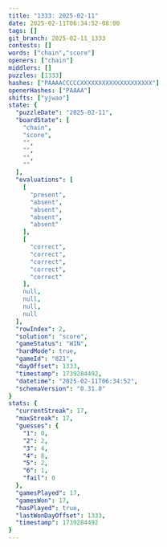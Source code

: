 ```yaml
---
title: "1333: 2025-02-11"
date: 2025-02-11T06:34:52-08:00
tags: []
git_branch: 2025-02-11_1333
contests: []
words: ["chain","score"]
openers: ["chain"]
middlers: []
puzzles: [1333]
hashes: ["PAAAACCCCCXXXXXXXXXXXXXXXXXXXX"]
openerHashes: ["PAAAA"]
shifts: ["yjwao"]
state: {
  "puzzleDate": "2025-02-11",
  "boardState": [
    "chain",
    "score",
    "",
    "",
    "",
    ""
  ],
  "evaluations": [
    [
      "present",
      "absent",
      "absent",
      "absent",
      "absent"
    ],
    [
      "correct",
      "correct",
      "correct",
      "correct",
      "correct"
    ],
    null,
    null,
    null,
    null
  ],
  "rowIndex": 2,
  "solution": "score",
  "gameStatus": "WIN",
  "hardMode": true,
  "gameId": "821",
  "dayOffset": 1333,
  "timestamp": 1739284492,
  "datetime": "2025-02-11T06:34:52",
  "schemaVersion": "0.31.0"
}
stats: {
  "currentStreak": 17,
  "maxStreak": 17,
  "guesses": {
    "1": 0,
    "2": 2,
    "3": 4,
    "4": 8,
    "5": 2,
    "6": 1,
    "fail": 0
  },
  "gamesPlayed": 17,
  "gamesWon": 17,
  "hasPlayed": true,
  "lastWonDayOffset": 1333,
  "timestamp": 1739284492
}
---
```

<!-- more -->
